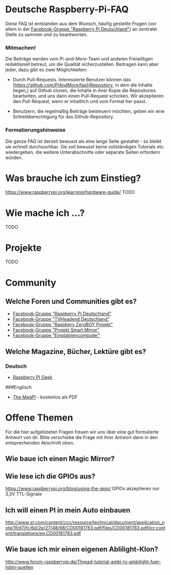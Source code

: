# Deutsche Raspberry-Pi-FAQ

Diese FAQ ist entstanden aus dem Wunsch, häufig gestellte Fragen (vor allem in der [Facebook-Gruppe "Raspberry Pi Deutschland"](https://www.facebook.com/groups/rpi.de/?ref=group_cover)) an zentraler Stelle zu sammen und zu beantworten. 

### Mitmachen!

Die Beiträge werden vom Pi-and-More-Team und anderen Freiwilligen redaktionell betreut, um die Qualität sicherzustellen. Beitragen kann aber jeder, dazu gibt es zwei Möglichkeiten:

 - Durch Pull-Requests. Interessierte Benutzer können das [https://github.com/PiAndMore/faq](Repository, in dem die Inhalte liegen,) auf Github clonen, die Inhalte in ihrer Kopie die Repositories bearbeiten, und uns dann einen Pull-Request schicken. Wir akzeptieren den Pull-Request, wenn er inhaltlich und vom Format her passt.

 - Benutzern, die regelmäßig Beiträge beisteuern möchten, geben wir eine Schreibberechtigung für das Github-Repository.

### Formatierungshinweise

Die ganze FAQ ist derzeit bewusst als eine lange Seite gestaltet - so bleibt sie schnell durchsuchbar. Sie soll bewusst keine vollständigen Tutorials etc. wiedergeben, die weitere Unterabschnitte oder separate Seiten erfordern würden.

# Was brauche ich zum Einstieg?
https://www.raspberrypi.org/learning/hardware-guide/
TODO

# Wie mache ich ...?

TODO

# Projekte

TODO

# Community

## Welche Foren und Communities gibt es?

 - [Facebook-Gruppe "Raspberry Pi Deutschland"](https://www.facebook.com/groups/rpi.de/?ref=group_cover)
 - [Facebook-Gruppe "TVHeadend Deutschland"](https://www.facebook.com/groups/tvheadend.de/)
 - [Facebook-Gruppe "Raspbery ZeroBOY Projekt"](https://www.facebook.com/groups/gameboyzeromod/)
 - [Facebook-Gruppe "Projekt Smart Mirror"](https://www.facebook.com/groups/248735748896945/)
 - [Facebook-Gruppe "Einplatinencomputer"](https://www.facebook.com/groups/577888222399762/)

## Welche Magazine, Bücher, Lektüre gibt es?

### Deutsch
- [Raspberry PI Geek](http://www.raspberry-pi-geek.de/Magazin) 

###Englisch

- [The MagPI](https://www.raspberrypi.org/magpi/) - kostenlos als PDF


# Offene Themen
Für die hier aufgelisteten Fragen freuen wir uns über eine gut formulierte Antwort von dir. Bitte verschiebe die Frage mit ihrer Antwort dann in den entsprechenden Abschnitt oben.
## Wie baue ich einen Magic Mirror?
## Wie lese ich die GPIOs aus?
https://www.raspberrypi.org/blog/using-the-gpio/
GPIOs akzeptieren nur 3,3V TTL-Signale

## Ich will einen PI in mein Auto einbauen
http://www.st.com/content/ccc/resource/technical/document/application_note/1f/d7/fc/6d/2e/27/48/98/CD00181783.pdf/files/CD00181783.pdf/jcr:content/translations/en.CD00181783.pdf

## Wie baue ich mir einen eigenen Ablilight-Klon?
http://www.forum-raspberrypi.de/Thread-tutorial-ambi-tv-ambilight-fuer-hdmi-quellen



